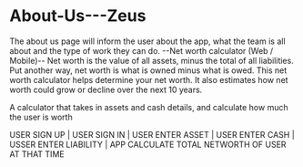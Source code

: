 # About-Us---Zeus
The about us page will inform the user about the app, what the team is all about and the type of work they can do. 
--Net worth calculator (Web / Mobile)--
Net worth is the value of all assets, minus the total of all liabilities. Put another way, net worth is what is owned minus what is owed. This net worth calculator helps determine your net worth. It also estimates how net worth could grow or decline over the next 10 years.

A calculator that takes in assets and cash details, and calculate how much the user is worth


USER SIGN UP | USER SIGN IN | USER ENTER ASSET | USER ENTER CASH | USSER ENTER LIABILITY | APP CALCULATE TOTAL NETWORTH OF USER AT THAT TIME
